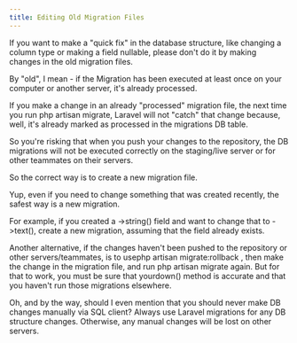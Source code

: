 ```yaml
---
title: Editing Old Migration Files
---
```

If you want to make a "quick fix" in the database structure, like changing a column type or making a field nullable, please don't do it by making changes in the old migration files.

By "old", I mean - if the Migration has been executed at least once on your computer or another server, it's already processed.

If you make a change in an already "processed" migration file, the next time you run php artisan migrate, Laravel will not "catch" that change because, well, it's already marked as processed in the migrations DB table.

So you're risking that when you push your changes to the repository, the DB migrations will not be executed correctly on the staging/live server or for other teammates on their servers.

So the correct way is to create a new migration file.

Yup, even if you need to change something that was created recently, the safest way is a new migration.

For example, if you created a ->string() field and want to change that to ->text(), create a new migration, assuming that the field already exists.

Another alternative, if the changes haven't been pushed to the repository or other servers/teammates, is to use<span class="text-[13px] bg-[#EDEEF3] px-2 py-1">php artisan migrate:rollback</span> , then make the change in the migration file, and run php artisan migrate again. But for that to work, you must be sure that your<span class="text-[13px] bg-[#EDEEF3] px-2 py-1">down() </span> method is accurate and that you haven't run those migrations elsewhere.

Oh, and by the way, should I even mention that you should never make DB changes manually via SQL client? Always use Laravel migrations for any DB structure changes. Otherwise, any manual changes will be lost on other servers.

